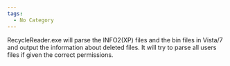 ```yaml
---
tags:
  - No Category
---
```

RecycleReader.exe will parse the INFO2(XP) files and the bin files in
Vista/7 and output the information about deleted files. It will try to
parse all users files if given the correct permissions.